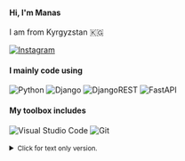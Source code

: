 #### Hi, I'm Manas

I am from Kyrgyzstan 🇰🇬   

[![Instagram](https://img.shields.io/badge/Manas-%23E4405F.svg?style=for-the-badge&logo=Instagram&logoColor=white)](https://www.instagram.com/manas_m08/)

#### I mainly code using
![Python](https://img.shields.io/badge/python-3670A0?style=for-the-badge&logo=python&logoColor=ffdd54) 
![Django](https://img.shields.io/badge/django-%23092E20.svg?style=for-the-badge&logo=django&logoColor=white)
![DjangoREST](https://img.shields.io/badge/DRF-ff1709?style=for-the-badge&logo=django&logoColor=white&color=ff1709&labelColor=gray)
![FastAPI](https://img.shields.io/badge/FastAPI-005571?style=for-the-badge&logo=fastapi)

#### My toolbox includes

![Visual Studio Code](https://img.shields.io/badge/VSCode-0078d7.svg?style=for-the-badge&logo=visual-studio-code&logoColor=white)
![Git](https://img.shields.io/badge/git-%23F05033.svg?style=for-the-badge&logo=git&logoColor=white)

<details>
  <summary><small>Click for text only version.</small></summary>

Hi, I'm Manas

I am from Kyrgyzstan

Reach me on

I mainly code using Python, Django, DRF, FAstAPI,
My toolbox includes   VSCode, Git

And before you have chance to ask, I use Arch Linux.


</details>


<!-- 

<center>
  <table>
    <tr>
        <td><img width="400px" align="left" src="https://github-readme-stats.vercel.app/api/top-langs/?username=rochacbruno&hide=html&layout=compact&show_icons=true&theme=gruvbox" /></td>
        <td><img width="495px" align="left" src="https://github-readme-stats.vercel.app/api?username=rochacbruno&show_icons=true&theme=gruvbox" /></td>
    </tr>   
  </table>
</center>  

---

<p align="left"> <img src="https://komarev.com/ghpvc/?username=rochacbruno" alt="rochacbruno" /> </p>

<h2 align='left'>#Github Points: :octocat:🏆️</h2>
<p align="center">
    <img src="https://github-profile-trophy.vercel.app/?username=rochacbruno&theme=onedark&margin-w=7&hide_border=true" alt="rochacbruno points"/>
</p>

-->
